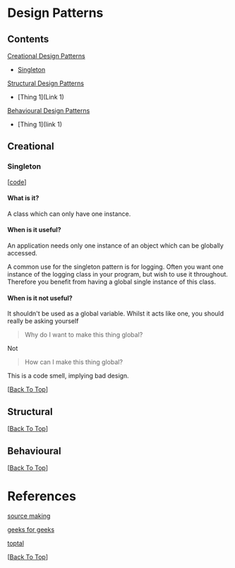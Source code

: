 # Design Patterns
## Contents
[Creational Design Patterns](#creational)
- [Singleton](#singleton)

[Structural Design Patterns](#structural)
- [Thing 1](Link 1)

[Behavioural Design Patterns](#behavioural)
- [Thing 1](link 1)

## Creational
### Singleton
[[code](singleton_pattern)]

#### What is it?
A class which can only have one instance.

#### When is it useful?
An application needs only one instance of an object which can be globally accessed.

A common use for the singleton pattern is for logging. Often you want one instance
of the logging class in your program, but wish to use it throughout. Therefore you
benefit from having a global single instance of this class.

#### When is it not useful?
It shouldn't be used as a global variable. Whilst it acts like one, you should really be asking yourself
> Why do I want to make this thing global?

Not 
> How can I make this thing global?

This is a code smell, implying bad design. 

[[Back To Top](#design-patterns)]
## Structural


[[Back To Top](#design-patterns)]
## Behavioural


[[Back To Top](#design-patterns)]

# References
[source making](https://sourcemaking.com/design_patterns)

[geeks for geeks](https://www.geeksforgeeks.org/software-design-patterns/)

[toptal](https://www.toptal.com/python/python-design-patterns)

[[Back To Top](#design-patterns)]